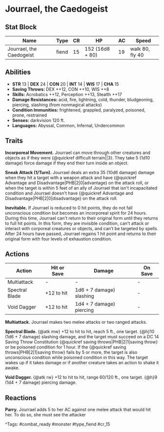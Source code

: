 # Jourrael, the Caedogeist

## Stat Block

| Name | Type | CR | HP | AC | Speed |
|------|------|----|----|----|-------|
| Jourrael, the Caedogeist | fiend | 15 | 152 (16d8 + 80) | 19 | walk 80, fly 40 |

## Abilities

- **STR** 13 | **DEX** 24 | **CON** 20 | **INT** 14 | **WIS** 17 | **CHA** 15
- **Saving Throws:** DEX ++12, CON ++10, WIS ++8  
- **Skills:** Acrobatics ++12, Perception ++13, Stealth ++17  
- **Damage Resistances:** acid, fire, lightning, cold, thunder, bludgeoning, piercing, slashing (from nonmagical attacks)  
- **Condition Immunities:** frightened, grappled, paralyzed, poisoned, prone, restrained  
- **Senses:** darkvision 120 ft.  
- **Languages:** Abyssal, Common, Infernal, Undercommon

## Traits

**Incorporeal Movement.** Jourrael can move through other creatures and objects as if they were {@quickref difficult terrain||3}. They take 5 (1d10 damage) force damage if they end their turn inside an object.

**Sneak Attack (1/Turn).** Jourrael deals an extra 35 (10d6 damage) damage when they hit a target with a weapon attack and have {@quickref Advantage and Disadvantage|PHB|2|0|advantage} on the attack roll, or when the target is within 5 feet of an ally of Jourrael that isn't incapacitated condition and Jourrael doesn't have {@quickref Advantage and Disadvantage|PHB|2|0|disadvantage} on the attack roll.

**Inevitable.** If Jourrael is reduced to 0 hit points, they do not fall unconscious condition but becomes an incorporeal spirit for 24 hours. During this time, Jourrael can't return to their original form until they returns to full hit points. In this form, they are invisible condition, can't attack or interact with corporeal creatures or objects, and can't be targeted by spells. After 24 hours have passed, Jourrael regains 1 hit point and returns to their original form with four levels of exhaustion condition.


## Actions

| Action | Hit or Save | Damage | On Save |
|--------|--------------|--------|----------|
| Multiattack | - | - | - |
| Spectral Blade | +12 to hit | 1d6 + 7 damage) slashing | - |
| Void Dagger | +12 to hit | 1d4 + 7 damage) piercing | - |

**Multiattack.** Jourrael makes two melee attacks or two ranged attacks.

**Spectral Blade.** {@atk mw} +12 to hit to hit, reach 5 ft., one target. {@h}10 (1d6 + 7 damage) slashing damage, and the target must succeed on a DC 14 Saving Throw Constitution {@quickref saving throws|PHB|2|1|saving throw} or be poisoned condition for 1 hour. If the {@quickref saving throws|PHB|2|1|saving throw} fails by 5 or more, the target is also unconscious condition while poisoned condition in this way. The target wakes up if it takes damage or if another creature takes an action to shake it awake.

**Void Dagger.** {@atk rw} +12 to hit to hit, range 60/120 ft., one target. {@h}9 (1d4 + 7 damage) piercing damage.

## Reactions

**Parry.** Jourrael adds 5 to her AC against one melee attack that would hit her. To do so, she must see the attacker



^Tags: #combat_ready #monster #type_fiend #cr_15